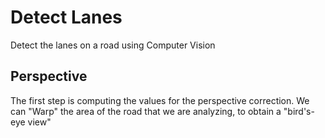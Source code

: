 # Detect Lanes
Detect the lanes on a road using Computer Vision

## Perspective
The first step is computing the values for the perspective correction. We can "Warp" the area of the road that we are analyzing, to obtain a "bird's-eye view"
